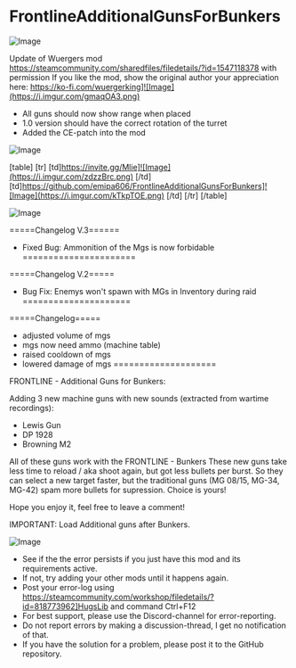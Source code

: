 # FrontlineAdditionalGunsForBunkers

![Image](https://i.imgur.com/WAEzk68.png)

Update of Wuergers mod
https://steamcommunity.com/sharedfiles/filedetails/?id=1547118378
with permission
If you like the mod, show the original author your appreciation here: 
https://ko-fi.com/wuergerking]![Image](https://i.imgur.com/gmaqOA3.png)


- All guns should now show range when placed
- 1.0 version should have the correct rotation of the turret
- Added the CE-patch into the mod

![Image](https://i.imgur.com/7Gzt3Rg.png)


[table]
    [tr]
        [td]https://invite.gg/Mlie]![Image](https://i.imgur.com/zdzzBrc.png)
[/td]
        [td]https://github.com/emipa606/FrontlineAdditionalGunsForBunkers]![Image](https://i.imgur.com/kTkpTOE.png)
[/td]
    [/tr]
[/table]
	
![Image](https://i.imgur.com/NOW7jU1.png)

=====Changelog V.3======
- Fixed Bug: Ammonition of the Mgs is now forbidable
======================

=====Changelog V.2=====
- Bug Fix: Enemys won't spawn with MGs in Inventory during raid
=====================

=====Changelog=====
- adjusted volume of mgs
- mgs now need ammo (machine table)
- raised cooldown of mgs
- lowered damage of mgs
====================

FRONTLINE - Additional Guns for Bunkers:

Adding 3 new machine guns with new sounds (extracted from wartime recordings):
- Lewis Gun
- DP 1928
- Browning M2

All of these guns work with the FRONTLINE - Bunkers
These new guns take less time to reload / aka shoot again, but got less bullets per burst. So they can select a new target faster, but the traditional guns (MG 08/15, MG-34, MG-42) spam more bullets for supression. Choice is yours!

Hope you enjoy it, feel free to leave a comment!

IMPORTANT: Load Additional guns after Bunkers.

![Image](https://i.imgur.com/Rs6T6cr.png)



-  See if the the error persists if you just have this mod and its requirements active.
-  If not, try adding your other mods until it happens again.
-  Post your error-log using https://steamcommunity.com/workshop/filedetails/?id=818773962]HugsLib and command Ctrl+F12
-  For best support, please use the Discord-channel for error-reporting.
-  Do not report errors by making a discussion-thread, I get no notification of that.
-  If you have the solution for a problem, please post it to the GitHub repository.



